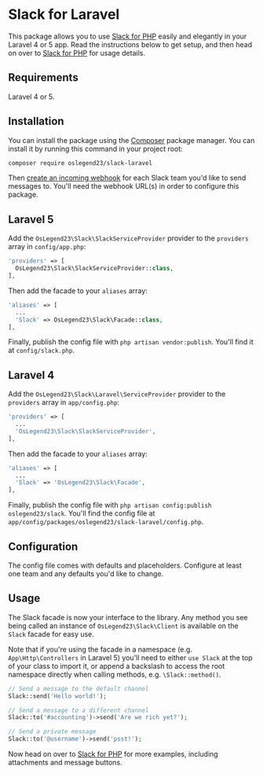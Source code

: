 # Slack for Laravel

This package allows you to use [Slack for PHP](https://github.com/maknz/slack) easily and elegantly in your Laravel 4 or 5 app. Read the instructions below to get setup, and then head on over to [Slack for PHP](https://github.com/maknz/slack) for usage details.

## Requirements

Laravel 4 or 5.

## Installation

You can install the package using the [Composer](https://getcomposer.org/) package manager. You can install it by running this command in your project root:

```sh
composer require oslegend23/slack-laravel
```

Then [create an incoming webhook](https://my.slack.com/services/new/incoming-webhook) for each Slack team you'd like to send messages to. You'll need the webhook URL(s) in order to configure this package.

## Laravel 5

Add the `OsLegend23\Slack\SlackServiceProvider` provider to the `providers` array in `config/app.php`:

```php
'providers' => [
  OsLegend23\Slack\SlackServiceProvider::class,
],
```

Then add the facade to your `aliases` array:

```php
'aliases' => [
  ...
  'Slack' => OsLegend23\Slack\Facade::class,
],
```

Finally, publish the config file with `php artisan vendor:publish`. You'll find it at `config/slack.php`.

## Laravel 4

Add the `OsLegend23\Slack\Laravel\ServiceProvider` provider to the `providers` array in `app/config.php`:

```php
'providers' => [
  ...
  'OsLegend23\Slack\SlackServiceProvider',
],
```

Then add the facade to your `aliases` array:

```php
'aliases' => [
  ...
  'Slack' => 'OsLegend23\Slack\Facade',
],
```

Finally, publish the config file with `php artisan config:publish oslegend23/slack`. You'll find the config file at `app/config/packages/oslegend23/slack-laravel/config.php`.

## Configuration

The config file comes with defaults and placeholders. Configure at least one team and any defaults you'd like to change.

## Usage

The Slack facade is now your interface to the library. Any method you see being called an instance of `OsLegend23\Slack\Client` is available on the `Slack` facade for easy use.

Note that if you're using the facade in a namespace (e.g. `App\Http\Controllers` in Laravel 5) you'll need to either `use Slack` at the top of your class to import it, or append a backslash to access the root namespace directly when calling methods, e.g. `\Slack::method()`.

```php
// Send a message to the default channel
Slack::send('Hello world!');

// Send a message to a different channel
Slack::to('#accounting')->send('Are we rich yet?');

// Send a private message
Slack::to('@username')->send('psst!');
```

Now head on over to [Slack for PHP](https://github.com/maknz/slack) for more examples, including attachments and message buttons.


